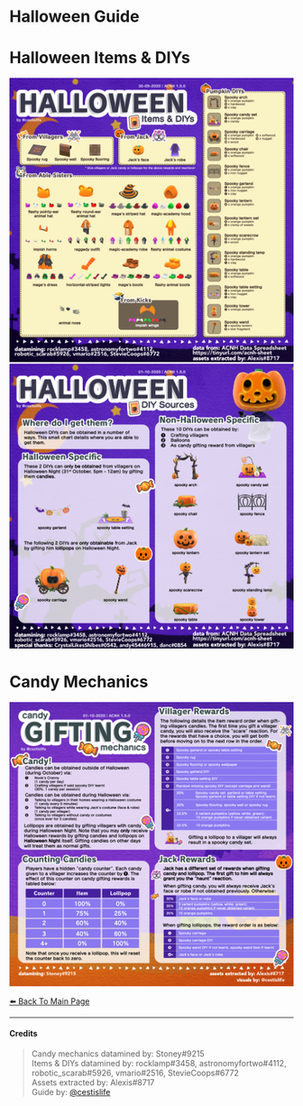 # Halloween Guide

# Halloween Items & DIYs
[![Halloween Items](/img/halloween.png)](/img/halloween.png)
[![Halloween DIY Sources](/img/hwn-diy-source.png)](/img/hwn-diy-source.png)
# Candy Mechanics
[![Candy Mechanics](/img/candy.png)](/img/candy.png)

[⬅️ Back To Main Page](https://cestislife.github.io)

***

#### Credits
> Candy mechanics datamined by: Stoney#9215      
> Items & DIYs datamined by: rocklamp#3458, astronomyfortwo#4112, robotic_scarab#5926, vmario#2516, StevieCoops#6772   
> Assets extracted by: Alexis#8717   
> Guide by: [@cestislife](https://twitter.com/cestislife)
